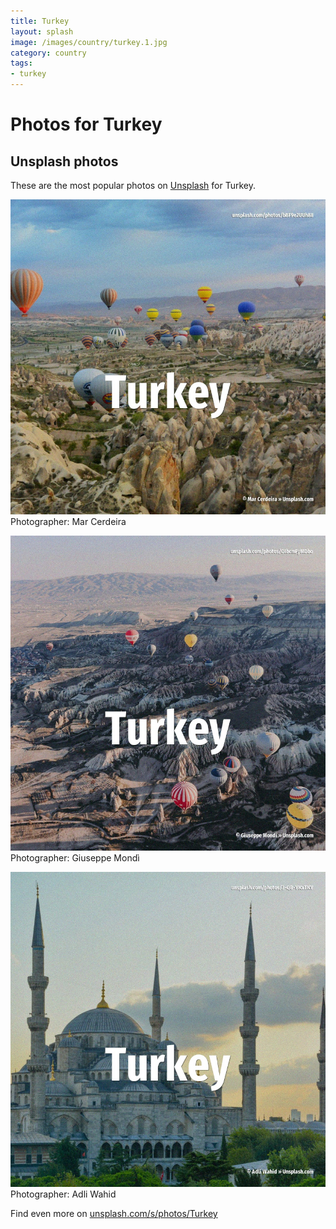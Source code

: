 ```yaml
---
title: Turkey
layout: splash
image: /images/country/turkey.1.jpg
category: country
tags:
- turkey
---
```

# Photos for Turkey
 
## Unsplash photos
These are the most popular photos on [Unsplash](https://unsplash.com) for Turkey.
 
![Turkey](/images/country/turkey.1.jpg)
Photographer:  Mar Cerdeira
 
![Turkey](/images/country/turkey.2.jpg)
Photographer:  Giuseppe Mondì
 
![Turkey](/images/country/turkey.3.jpg)
Photographer:  Adli Wahid
 
Find even more on [unsplash.com/s/photos/Turkey](https://unsplash.com/s/photos/Turkey)
 
